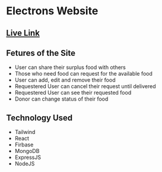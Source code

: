 # Electrons Website

## [Live Link](https://feedthehunger-d390c.web.app)
## Fetures of the Site
  - User can share their surplus food with others
  - Those who need food can request for the available food
  - User can add, edit and remove their food
  - Requestered User can cancel their request until delivered
  - Requestered User can see their requested food
  - Donor can change status of their food

## Technology Used
  - Tailwind
  - React
  - Firbase
  - MongoDB
  - ExpressJS
  - NodeJS